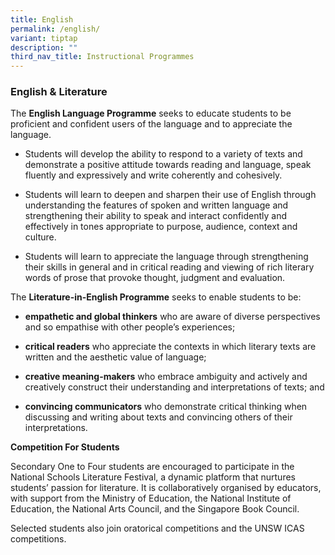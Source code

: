 ```yaml
---
title: English
permalink: /english/
variant: tiptap
description: ""
third_nav_title: Instructional Programmes
---
```

<h3>English &amp; Literature</h3>
<p>The&nbsp;<strong>English Language Programme</strong>&nbsp;seeks to educate
students to be proficient and confident users of the language and to appreciate
the language.</p>
<ul data-tight="true" class="tight">
<li>
<p>Students will develop the ability to respond to a variety of texts and
demonstrate a positive attitude towards reading and language, speak fluently
and expressively and write coherently and cohesively.</p>
</li>
<li>
<p>Students will learn to deepen and sharpen their use of English through
understanding the features of spoken and written language and strengthening
their ability to speak and interact confidently and effectively in tones
appropriate to purpose, audience, context and culture.</p>
</li>
<li>
<p>Students will learn to appreciate the language through strengthening their
skills in general and in critical reading and viewing of rich literary
words of prose that provoke thought, judgment and evaluation.</p>
</li>
</ul>
<p>The&nbsp;<strong>Literature-in-English Programme</strong>&nbsp;seeks to
enable students to be:</p>
<ul data-tight="true" class="tight">
<li>
<p><strong>empathetic and global thinkers</strong>&nbsp;who are aware of
diverse perspectives and so empathise with other people’s experiences;</p>
</li>
<li>
<p><strong>critical readers</strong>&nbsp;who appreciate the contexts in
which literary texts are written and the aesthetic value of language;</p>
</li>
<li>
<p><strong>creative meaning-makers</strong>&nbsp;who embrace ambiguity and
actively and creatively construct their understanding and interpretations
of texts; and</p>
</li>
<li>
<p><strong>convincing communicators</strong>&nbsp;who demonstrate critical
thinking when discussing and writing about texts and convincing others
of their interpretations.</p>
</li>
</ul>
<p><strong>Competition For Students</strong>
</p>
<p>Secondary One to Four students are encouraged to participate in the National
Schools Literature Festival, a dynamic platform that nurtures students’
passion for literature. It is collaboratively organised by educators, with
support from the Ministry of Education, the National Institute of Education,
the National Arts Council, and the Singapore Book Council.</p>
<p>Selected students also join oratorical competitions and the UNSW ICAS
competitions.</p>
<p></p>